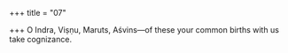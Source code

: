 +++
title = "07"

+++
O Indra, Viṣṇu, Maruts, Aśvins—of these your common births with us take cognizance.
